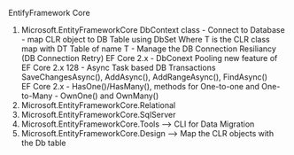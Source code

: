 ﻿EntifyFramework Core
1. Microsoft.EntityFrameworkCore
	DbContext class
		- Connect to Database
		- map CLR object to DB Table using DbSet<T>
				Where T is the CLR class map with DT Table of name T
		- Manage the DB Connection Resiliancy (DB Connection Retry) EF Core 2.x
		- DbConext Pooling new feature of EF Core 2.x 128
		- Async Task based DB Transactions
			SaveChangesAsync(), AddAsync(), AddRangeAsync(), FindAsync()	
	EF Core 2.x	
		- HasOne()/HasMany(), methods for One-to-one and One-to-Many
		- OwnOne() and OwnMany()	
1. Microsoft.EntityFrameworkCore.Relational
1. Microsoft.EntityFrameworkCore.SqlServer
1. Microsoft.EntityFrameworkCore.Tools --> CLI for Data Migration
1. Microsoft.EntityFrameworkCore.Design --> Map the CLR objects with the Db table
